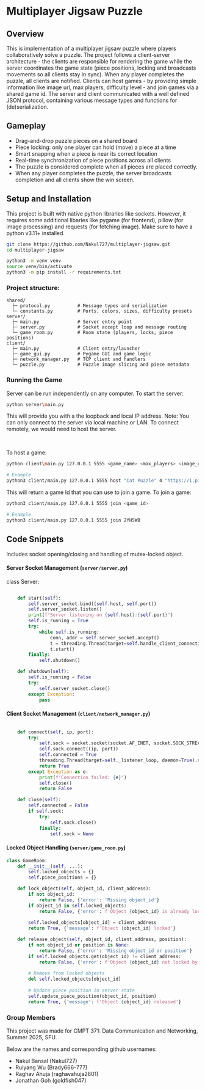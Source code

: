 # Multiplayer Jigsaw Puzzle

## Overview

This is implementation of a multiplayer jigsaw puzzle where players collaboratively solve a puzzle. The project follows a client-server architecture - the clients are responsible for rendering the game while the server coordinates the game state (piece positions, locking and broadcasts movements so all clients stay in sync). When any player completes the puzzle, all clients are notified. Clients can host games - by providing simple information like image url, max players, difficulty level - and join games via a shared game id. The server and client communicated with a well defined JSON protocol, containing various message types and functions for (de)serialization.


## Gameplay

- Drag-and-drop puzzle pieces on a shared board
- Piece locking: only one player can hold (move) a piece at a time
- Smart snapping when a piece is near its correct location
- Real-time synchronization of piece positions across all clients
- The puzzle is considered complete when all pieces are placed correctly.
- When any player completes the puzzle, the server broadcasts completion and all clients show the win screen.




## Setup and Installation

This project is built with native python libraries like sockets. However, it requires some additional libaries like pygame (for frontend), pillow (for image processing) and requests (for fetching image). Make sure to have a python v3.11+ installed.

```zsh
git clone https://github.com/Nakul727/multiplayer-jigsaw.git
cd multiplayer-jigsaw
```

```zsh
python3 -m venv venv
source venv/bin/activate
python3 -m pip install -r requirements.txt
```

### Project structure:

```
shared/
  ├─ protocol.py          # Message types and serialization
  └─ constants.py         # Ports, colors, sizes, difficulty presets
server/
  ├─ main.py              # Server entry point
  ├─ server.py            # Socket accept loop and message routing
  └─ game_room.py         # Room state (players, locks, piece positions)
client/
  ├─ main.py              # Client entry/launcher
  ├─ game_gui.py          # Pygame GUI and game logic
  ├─ network_manager.py   # TCP client and handlers
  └─ puzzle.py            # Puzzle image slicing and piece metadata
```

### Running the Game

Server can be run independently on any computer. To start the server:
```zsh
python server\main.py
```
This will provide you with a the loopback and local IP address. Note: You can only connect to the server via local machine or LAN. To connect remotely, we would need to host the server.

<br>

To host a game:
```zsh
python client\main.py 127.0.0.1 5555 <game_name> <max_players> <image_url> <difficulty>

# Example
python3 client/main.py 127.0.0.1 5555 host "Cat Puzzle" 4 "https://i.pinimg.com/1200x/97/c3/e0/97c3e03d8bc65b3f277908c07289141f.jpg" easy
```

This will return a game Id that you can use to join a game.
To join a game:

```zsh
python3 client/main.py 127.0.0.1 5555 join <game_id>

# Example
python3 client/main.py 127.0.0.1 5555 join 2YH5WB
```

## Code Snippets

Includes socket opening/closing and handling of mutex-locked object.

#### Server Socket Management (`server/server.py`)

class Server:

```python

    def start(self):
        self.server_socket.bind((self.host, self.port))
        self.server_socket.listen()
        print(f"Server listening on {self.host}:{self.port}")
        self.is_running = True
        try:
            while self.is_running:
                conn, addr = self.server_socket.accept()
                t = threading.Thread(target=self.handle_client_connection, args=(conn, addr), daemon=True)
                t.start()
        finally:
            self.shutdown()

    def shutdown(self):
        self.is_running = False
        try:
            self.server_socket.close()
        except Exception:
            pass
```

#### Client Socket Management (`client/network_manager.py`)

```python

    def connect(self, ip, port):
        try:
            self.sock = socket.socket(socket.AF_INET, socket.SOCK_STREAM)
            self.sock.connect((ip, port))
            self.connected = True
            threading.Thread(target=self._listener_loop, daemon=True).start()
            return True
        except Exception as e:
            print(f"Connection failed: {e}")
            self.close()
            return False

    def close(self):
        self.connected = False
        if self.sock:
            try:
                self.sock.close()
            finally:
                self.sock = None
```

#### Locked Object Handling (`server/game_room.py`)

```python
class GameRoom:
    def __init__(self, ...):
        self.locked_objects = {}
        self.piece_positions = {}

    def lock_object(self, object_id, client_address):
        if not object_id:
            return False, {'error': 'Missing object_id'}
        if object_id in self.locked_objects:
            return False, {'error': f'Object {object_id} is already locked'}
        
        self.locked_objects[object_id] = client_address
        return True, {'message': f'Object {object_id} locked'}

    def release_object(self, object_id, client_address, position):
        if not object_id or position is None:
            return False, {'error': 'Missing object_id or position'}
        if self.locked_objects.get(object_id) != client_address:
            return False, {'error': f'Object {object_id} not locked by you'}
    
        # Remove from locked objects
        del self.locked_objects[object_id]
        
        # Update piece position in server state
        self.update_piece_position(object_id, position)
        return True, {'message': f'Object {object_id} released'}
```

### Group Members

This project was made for CMPT 371: Data Communication and Networking, Summer 2025, SFU. 

Below are the names and corresponding github usernames:

- Nakul Bansal (Nakul727)
- Ruiyang Wu (Brady666-777)
- Raghav Ahuja (raghavahuja2801)
- Jonathan Goh (goldfish047)